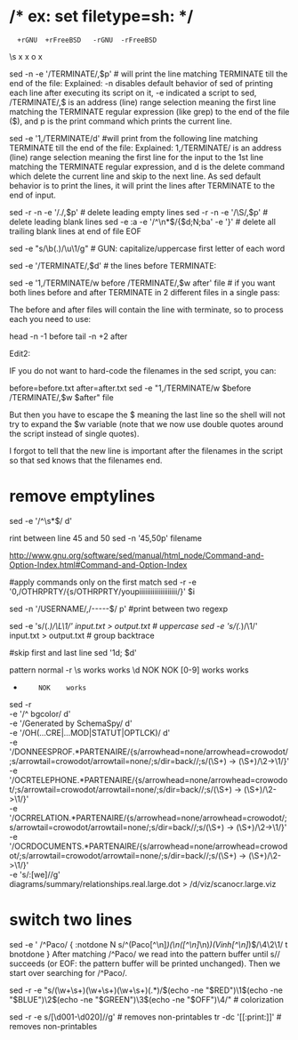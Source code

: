 # /* ex: set filetype=sh: */

      +rGNU  +rFreeBSD   -rGNU  -rFreeBSD
\s    x      x           o      x



sed -n -e '/TERMINATE/,$p' # will print the line matching TERMINATE till the end of the file: Explained: -n disables default behavior of sed of printing each line after executing its script on it, -e indicated a script to sed, /TERMINATE/,$ is an address (line) range selection meaning the first line matching the TERMINATE regular expression (like grep) to the end of the file ($), and p is the print command which prints the current line.



sed -e '1,/TERMINATE/d' #will print from the following line matching TERMINATE till the end of the file: Explained: 1,/TERMINATE/ is an address (line) range selection meaning the first line for the input to the 1st line matching the TERMINATE regular expression, and d is the delete command which delete the current line and skip to the next line. As sed default behavior is to print the lines, it will print the lines after TERMINATE to the end of input.

sed -r -n -e '/./,$p'                 # delete leading empty lines
sed -r -n -e '/\S/,$p'                # delete leading blank lines
sed -e :a -e '/^\n*$/{$d;N;ba' -e '}' # delete all trailing blank lines at end of file EOF

sed -e "s/\b\(.\)/\u\1/g" # GUN: capitalize/uppercase first letter of each word


sed -e '/TERMINATE/,$d' # the lines before TERMINATE:


sed -e '1,/TERMINATE/w before
/TERMINATE/,$w after' file # if you want both lines before and after TERMINATE in 2 different files in a single pass:

The before and after files will contain the line with terminate, so to process each you need to use:

head -n -1 before
tail -n +2 after

Edit2:

IF you do not want to hard-code the filenames in the sed script, you can:

before=before.txt
after=after.txt
sed -e "1,/TERMINATE/w $before
/TERMINATE/,\$w $after" file

But then you have to escape the $ meaning the last line so the shell will not try to expand the $w variable (note that we now use double quotes around the script instead of single quotes).

I forgot to tell that the new line is important after the filenames in the script so that sed knows that the filenames end.


# remove emptylines
sed -e '/^\s*$/ d'

rint between line 45 and 50
sed -n '45,50p' filename

http://www.gnu.org/software/sed/manual/html_node/Command-and-Option-Index.html#Command-and-Option-Index


#apply commands only on the first match
sed -r -e '0,/OTHRPRTY/{s/OTHRPRTY/youpiiiiiiiiiiiiiiiiiiii/}' $i

sed -n '/USERNAME/,/-----$/ p' #print between two regexp


sed -e 's/\(.*\)/\L\1/' input.txt > output.txt # uppercase
sed -e 's/\(.*\)/\1/' input.txt > output.txt # group backtrace



#skip first and last line
sed '1d; $d'


pattern   normal -r
\s        works  works
\d        NOK    NOK
[0-9]     works  works
+         NOK    works



sed -r \
    -e '/^    bgcolor/ d' \
    -e '/Generated by SchemaSpy/ d' \
    -e '/OH(...CRE|...MOD|STATUT|OPTLCK)/ d' \
    -e '/DONNEESPROF.*PARTENAIRE/{s/arrowhead=none/arrowhead=crowodot/;s/arrowtail=crowodot/arrowtail=none/;s/dir=back//;s/(\S+) -> (\S+)/\2->\1/}' \
    -e '/OCRTELEPHONE.*PARTENAIRE/{s/arrowhead=none/arrowhead=crowodot/;s/arrowtail=crowodot/arrowtail=none/;s/dir=back//;s/(\S+) -> (\S+)/\2->\1/}' \
    -e '/OCRRELATION.*PARTENAIRE/{s/arrowhead=none/arrowhead=crowodot/;s/arrowtail=crowodot/arrowtail=none/;s/dir=back//;s/(\S+) -> (\S+)/\2->\1/}' \
    -e '/OCRDOCUMENTS.*PARTENAIRE/{s/arrowhead=none/arrowhead=crowodot/;s/arrowtail=crowodot/arrowtail=none/;s/dir=back//;s/(\S+) -> (\S+)/\2->\1/}' \
    -e 's/:[we]//g' \
    diagrams/summary/relationships.real.large.dot > /d/viz/scanocr.large.viz


# switch two lines
sed -e '
/^Paco/ {
:notdone
  N
  s/^\(Paco[^\n]*\)\(\n\([^\n]*\n\)*\)\(Vinh[^\n]*\)$/\4\2\1/
  t
  bnotdone
}
After matching /^Paco/ we read into the pattern buffer until s// succeeds (or EOF: the pattern buffer will be printed unchanged). Then we start over searching for /^Paco/.


sed -r -e "s/(\\w+\\s+)(\\w+\\s+)(\\w+\\s+)(.*)/$(echo -ne "$RED")\\1$(echo -ne "$BLUE")\\2$(echo -ne "$GREEN")\\3$(echo -ne "$OFF")\\4/"  # colorization

sed -r -e s/[\d001-\d020]//g' # removes non-printables
tr -dc '[[:print:]]'          # removes non-printables
